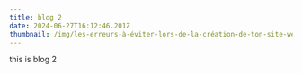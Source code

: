 ```yaml
---
title: blog 2
date: 2024-06-27T16:12:46.201Z
thumbnail: /img/les-erreurs-à-éviter-lors-de-la-création-de-ton-site-web-portfolio-03.png
---
```

t﻿his is blog 2